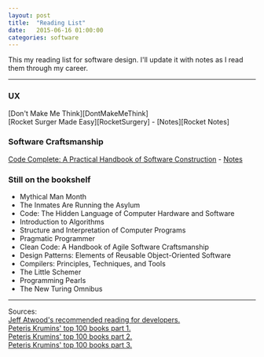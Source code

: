 ```yaml
---
layout: post
title:  "Reading List"
date:   2015-06-16 01:00:00
categories: software  
---
```


This my reading list for software design. I'll update it with notes as I read them through my career. 

<hr>

<h3>UX</h3>
[Don't Make Me Think][DontMakeMeThink] <br>
[Rocket Surger Made Easy][RocketSurgery] - 
[Notes][Rocket Notes]

[Rocket Notes]: /software/2015/03/15/rocket-surgery-notes/

[DontMakeMeThink]: https://www.amazon.com/Dont-Make-Me-Think-Usability/dp/0321344758
[RocketSurgery]: https://www.amazon.com/Rocket-Surgery-Made-Easy-Yourself/dp/0321657292

<h3>Software Craftsmanship</h3>

[Code Complete: A Practical Handbook of Software Construction][CodeComplete] - 
[Notes][CodeComplete Notes]

[CodeComplete Notes]: /software/2015/06/15/code-complete-notes/

<h3>Still on the bookshelf</h3>
<ul>
	<li>Mythical Man Month</li>
	<li>The Inmates Are Running the Asylum</li>
	<li>Code: The Hidden Language of Computer Hardware and Software</li>
	<li>Introduction to Algorithms</li>
	<li>Structure and Interpretation of Computer Programs</li>
	<li>Pragmatic Programmer</li>
	<li>Clean Code: A Handbook of Agile Software Craftsmanship</li>
	<li>Design Patterns: Elements of Reusable Object-Oriented Software</li>
	<li>Compilers: Principles, Techniques, and Tools</li>
	<li>The Little Schemer</li>
	<li>Programming Pearls</li>
	<li>The New Turing Omnibus</li>
</ul>

<hr>

Sources:<br>
[Jeff Atwood's recommended reading for developers.][Atwood]<br>
[Peteris Krumins' top 100 books part 1.][Krumin1]<br>
[Peteris Krumins' top 100 books part 2.][Krumin2]<br>
[Peteris Krumins' top 100 books part 3.][Krumin3]<br>


[Atwood]:   http://blog.codinghorror.com/recommended-reading-for-developers/
[Krumin1]:  http://www.catonmat.net/blog/top-100-books-part-one/
[Krumin2]:  http://www.catonmat.net/blog/top-100-books-part-two/
[Krumin3]:  http://www.catonmat.net/blog/top-100-books-part-three/
[CodeComplete]:  http://www.amazon.com/Code-Complete-Practical-Handbook-Construction/dp/0735619670/ref=sr_1_1?ie=UTF8&qid=1434511247&sr=8-1&keywords=code+complete